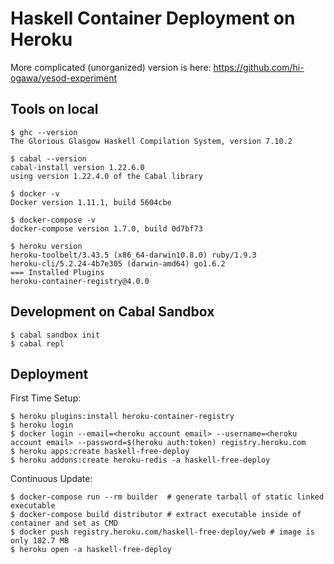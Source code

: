 # Haskell Container Deployment on Heroku

More complicated (unorganized) version is here: https://github.com/hi-ogawa/yesod-experiment

## Tools on local

```
$ ghc --version
The Glorious Glasgow Haskell Compilation System, version 7.10.2

$ cabal --version
cabal-install version 1.22.6.0
using version 1.22.4.0 of the Cabal library

$ docker -v
Docker version 1.11.1, build 5604cbe

$ docker-compose -v
docker-compose version 1.7.0, build 0d7bf73

$ heroku version
heroku-toolbelt/3.43.5 (x86_64-darwin10.8.0) ruby/1.9.3
heroku-cli/5.2.24-4b7e305 (darwin-amd64) go1.6.2
=== Installed Plugins
heroku-container-registry@4.0.0
```

## Development on Cabal Sandbox

```
$ cabal sandbox init
$ cabal repl
```

## Deployment

First Time Setup:

```
$ heroku plugins:install heroku-container-registry
$ heroku login
$ docker login --email=<heroku account email> --username=<heroku account email> --password=$(heroku auth:token) registry.heroku.com
$ heroku apps:create haskell-free-deploy
$ heroku addons:create heroku-redis -a haskell-free-deploy
```

Continuous Update:

```
$ docker-compose run --rm builder  # generate tarball of static linked executable
$ docker-compose build distributor # extract executable inside of container and set as CMD
$ docker push registry.heroku.com/haskell-free-deploy/web # image is only 182.7 MB
$ heroku open -a haskell-free-deploy
```
